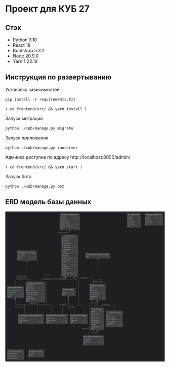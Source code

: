 # Проект для КУБ 27

## Стэк

- Python 3.10
- React 18
- Bootstrap 5.3.2
- Node 20.9.0
- Yarn 1.22.19

## Инструкция по развертыванию

Установка зависимостей

```shell
pip install -r requirements.txt
```
```shell
( cd frontend/src/ && yarn install )
```
Запуск миграций

```shell
python ./cub/manage.py migrate
```
Запуск приложения

```shell
python ./cub/manage.py runserver
```
Админка доступна по адресу
http://localhost:8000/admin/
```shell
( cd frontend/src/ && yarn start )
```

Запуск бота

```shell
python ./cub/manage.py bot
```
## ERD модель базы данных

![db.png](db.png)